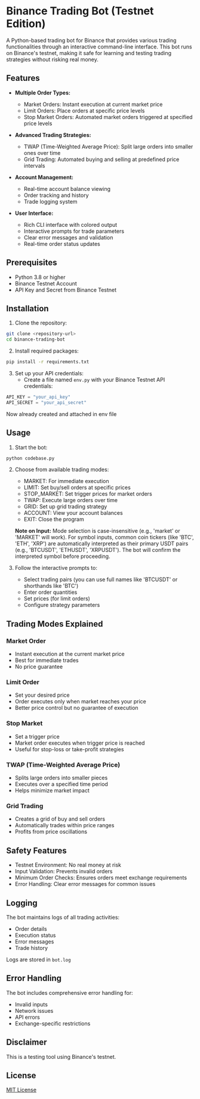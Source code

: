 # Binance Trading Bot (Testnet Edition)

A Python-based trading bot for Binance that provides various trading functionalities through an interactive command-line interface. This bot runs on Binance's testnet, making it safe for learning and testing trading strategies without risking real money.

## Features

- **Multiple Order Types:**
  - Market Orders: Instant execution at current market price
  - Limit Orders: Place orders at specific price levels
  - Stop Market Orders: Automated market orders triggered at specified price levels

- **Advanced Trading Strategies:**
  - TWAP (Time-Weighted Average Price): Split large orders into smaller ones over time
  - Grid Trading: Automated buying and selling at predefined price intervals

- **Account Management:**
  - Real-time account balance viewing
  - Order tracking and history
  - Trade logging system

- **User Interface:**
  - Rich CLI interface with colored output
  - Interactive prompts for trade parameters
  - Clear error messages and validation
  - Real-time order status updates

## Prerequisites

- Python 3.8 or higher
- Binance Testnet Account
- API Key and Secret from Binance Testnet

## Installation

1. Clone the repository:
```bash
git clone <repository-url>
cd binance-trading-bot
```

2. Install required packages:
```bash
pip install -r requirements.txt
```

3. Set up your API credentials:
   - Create a file named `env.py` with your Binance Testnet API credentials:
```python
API_KEY = "your_api_key"
API_SECRET = "your_api_secret"
```
Now already created and attached in env file
## Usage

1. Start the bot:
```bash
python codebase.py
```

2. Choose from available trading modes:
   - MARKET: For immediate execution
   - LIMIT: Set buy/sell orders at specific prices
   - STOP_MARKET: Set trigger prices for market orders
   - TWAP: Execute large orders over time
   - GRID: Set up grid trading strategy
   - ACCOUNT: View your account balances
   - EXIT: Close the program

   **Note on Input:** Mode selection is case-insensitive (e.g., 'market' or 'MARKET' will work). For symbol inputs, common coin tickers (like 'BTC', 'ETH', 'XRP') are automatically interpreted as their primary USDT pairs (e.g., 'BTCUSDT', 'ETHUSDT', 'XRPUSDT'). The bot will confirm the interpreted symbol before proceeding.

3. Follow the interactive prompts to:
   - Select trading pairs (you can use full names like 'BTCUSDT' or shorthands like 'BTC')
   - Enter order quantities
   - Set prices (for limit orders)
   - Configure strategy parameters

## Trading Modes Explained

### Market Order
- Instant execution at the current market price
- Best for immediate trades
- No price guarantee

### Limit Order
- Set your desired price
- Order executes only when market reaches your price
- Better price control but no guarantee of execution

### Stop Market
- Set a trigger price
- Market order executes when trigger price is reached
- Useful for stop-loss or take-profit strategies

### TWAP (Time-Weighted Average Price)
- Splits large orders into smaller pieces
- Executes over a specified time period
- Helps minimize market impact

### Grid Trading
- Creates a grid of buy and sell orders
- Automatically trades within price ranges
- Profits from price oscillations

## Safety Features

- Testnet Environment: No real money at risk
- Input Validation: Prevents invalid orders
- Minimum Order Checks: Ensures orders meet exchange requirements
- Error Handling: Clear error messages for common issues

## Logging

The bot maintains logs of all trading activities:
- Order details
- Execution status
- Error messages
- Trade history

Logs are stored in `bot.log`

## Error Handling

The bot includes comprehensive error handling for:
- Invalid inputs
- Network issues
- API errors
- Exchange-specific restrictions

## Disclaimer

This is a testing tool using Binance's testnet.



## License

[MIT License](LICENSE)
